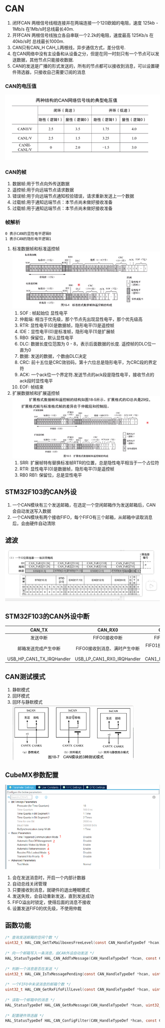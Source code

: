 <!--
 * @Author: liuao 2494210546@qq.com
 * @Date: 2023-11-28 10:52:00
 * @LastEditors: liuao 2494210546@qq.com
 * @LastEditTime: 2023-11-28 15:57:12
 * @FilePath: \undefinedc:\Users\liuao\Desktop\CAN\CAN.md
 * @Description: 这是默认设置,请设置`customMade`, 打开koroFileHeader查看配置 进行设置: https://github.com/OBKoro1/koro1FileHeader/wiki/%E9%85%8D%E7%BD%AE
-->
# CAN
1. 闭环CAN 两根信号线相连接并在两端连接一个120欧姆的电阻，速度 125kb - 1Mb/s  在1Mb/s时总线最长40m.
2. 开环CAN 两根信号线独立各自串联一个2.2k的电阻，速度最高 125Kb/s 在40kb/s时 总线最长1000m.
3. CAN只有CAN_H CAH_L两根线，异步通信方式，差分信号.
4. 在CAN网络中没有主设备和从设备之分，但是在同一时刻只有一个节点可以发送数据，其他节点只能接收数据.
5. CAN的发送是广播的形式发送的，所有的节点都可以接收到消息，可以设置硬件筛选器，只接收自己需要订阅的消息
### CAN的电压值
![Alt text](image-1.png)
### CAN的帧
 1. 数据帧:用于节点向外传送数据
 2. 遥控帧:用于向远端节点请求数据
 3. 错误帧:用于向远端节点通知校验错误，请求重新发送上一个数据
 4. 过载帧:用于通知远端节点：本节点尚未做好接收准备
 5. 过载帧:用于通知远端节点：本节点尚未做好接收准备

### 帧解析
    0 表示CAN的显性电平逻辑0     
    1 表示CAN的隐形电平逻辑1
1. 标准数据帧和标准遥控帧
    ![Alt text](image-2.png)
    1. SOF : 帧起始位 显性电平 
    2. 仲裁端: 相当于优先级，那个节点先出现显性电平，那个优先级高
    3. RTR: 显性电平(0)是数据帧，隐形电平(1)是遥控帧
    4. IDE：显性电平(0)是标准帧，隐形电平(1)是扩展帧
    5. RB0: 保留位，默认显性电平
    6. DLC: 数据长度位范围为 0 - 8，表示后面数据的长度. 遥控帧的DLC位一直为0
    7. 数据: 发送的数据，个数由DLC决定
    8. CRC: 前十五位是CRC效验码，第十六位总是隐形电平，为CRC段的界定符
    9. ACK: 一个ack位一个界定符.发送节点的ack段是隐性电平，接收节点的ack段时显性电平
    10. EOF: 帧结束
2. 扩展数据帧和扩展遥控帧
    ![Alt text](image-3.png)
    1. SRR: 扩展帧特有替换标准帧RTR的位置，总是隐性电平相当于一个占位符
    2. RTR: 显性电平(0)是数据帧，隐形电平(1)是遥控帧
    3. RB0 RB1: 保留位，总是显性电平




## STM32F103的CAN外设
1. 一个CAN模块有三个发送邮箱，在选定一个空闲邮箱作为发送邮箱后，CAN会自动发送写入数据
2. 一个CAN模块有两个接收FIFO，每个FIFO有三个邮箱，从邮箱中读取消息后，会由硬件自动清除


## 滤波
![Alt text](image-7.png)

## STM32F103的CAN外设中断

|          CAN_TX           |            CAN_RX0            |            CAN_RX1            |           CAN_SCE            |
| :-----------------------: | :---------------------------: | :---------------------------: | :--------------------------: |
|         发送中断          |         FIFO0接收中断         |         FIFO1接收中断         |      状态改变和错误中断      |
|   邮箱发送完成产生中断    | FIFO0接收到消息、满时产生中断 | FIFO1接收到消息、满时产生中断 | 状态改变和错误中断时产生中断 |
| USB_HP_CAN1_TX_IRQHandler |  USB_LP_CAN1_RX0_IRQHandler   |      CAN1_RX1_IRQHandler      |     CAN1_SCE_IRQHandler      |
 


## CAN测试模式
1. 静默模式
2. 回环模式
3. 回环与静默模式  
![Alt text](image-4.png)


## CubeMX参数配置
![Alt text](image-6.png)
1. 会在发送消息时，开启一个内部计数器  
2. 自动总线关闭管理  
3. 只要接收到消息，就硬件的退出睡眠模式   
4. 发送失败，会自动重新发送，直到发送成功  
5. FIFO溢出时锁定，使得后面的消息不接收  
6. 设置发送FIF0的优先级，不使用仲裁  
## 函数功能
```C
/* 查询发送邮箱的空闲个数 */
uint32_t HAL_CAN_GetTxMailboxesFreeLevel(const CAN_HandleTypeDef *hcan);

/* 向一个邮箱写入一条消息，由CAN外设自动发送 */
HAL_StatusTypeDef HAL_CAN_AddTxMessage(CAN_HandleTypeDef *hcan, const CAN_TxHeaderTypeDef *pHeader, const uint8_t aData[], uint32_t *pTxMailbox);

/* 判断一个消息是否在发送 */
uint32_t HAL_CAN_IsTxMessagePending(const CAN_HandleTypeDef *hcan, uint32_t TxMailboxes);

/* 一个FIFO中未读消息的邮箱个数 */
uint32_t HAL_CAN_GetRxFifoFillLevel(const CAN_HandleTypeDef *hcan, uint32_t RxFifo);

/* 读取一个邮箱中的消息 */
HAL_StatusTypeDef HAL_CAN_GetRxMessage(CAN_HandleTypeDef *hcan, uint32_t RxFifo, CAN_RxHeaderTypeDef *pHeader, uint8_t aData[]);

/* 配置硬件筛选器 */
HAL_StatusTypeDef HAL_CAN_ConfigFilter(CAN_HandleTypeDef *hcan, const CAN_FilterTypeDef *sFilterConfig);
```





